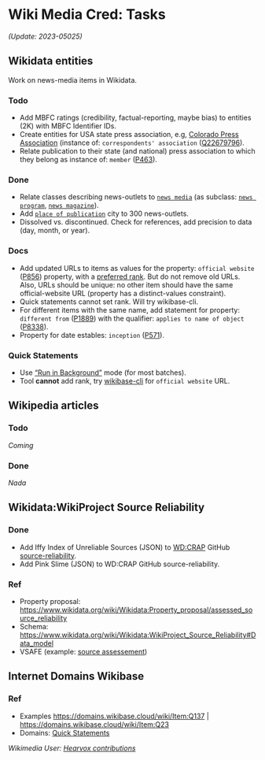 # Wiki Media Cred: Tasks
*(Update: 2023-05025)*
## Wikidata entities
Work on news-media items in Wikidata.
### Todo
* Add MBFC ratings (credibility, factual-reporting, maybe bias) to entities (2K) with MBFC Identifier IDs.
* Create entities for USA state press association, e.g, [Colorado Press Association](https://www.wikidata.org/wiki/Q5148862) (instance of: `correspondents' association` (<a href="https://www.wikidata.org/wiki/Q22679796">Q22679796</a>).
* Relate publication to their state (and national) press association to which they belong as instance of: `member` ([P463](https://www.wikidata.org/wiki/Property:P463)).


### Done
* Relate classes describing news-outlets to [`news media`](https://www.wikidata.org/wiki/Q1193236) (as subclass: [`news program`](https://www.wikidata.org/wiki/Q1358344),  [`news magazine`](https://www.wikidata.org/wiki/Q1684600)).
* Add [`place of publication`](https://www.wikidata.org/wiki/Property:P291) city to 300 news-outlets.
* Dissolved vs. discontinued. Check for references, add precision to data (day, month, or year).

### Docs
* Add updated URLs to items as values for the property: `official website` ([P856](https://www.wikidata.org/wiki/Property:P856)) property, with a [preferred rank](https://www.wikidata.org/wiki/Help:Ranking#Preferred_rank). But do not remove old URLs. Also, URLs should be unique: no other item should have the same official-website URL (property has a distinct-values constraint).
* Quick statements cannot set rank. Will try wikibase-cli.
* For different items with the same name, add statement for property: `different from` ([P1889](https://www.wikidata.org/wiki/Property:P18890)) with the qualifier: `applies to name of object` ([P8338](https://www.wikidata.org/wiki/Property:P8338)).
* Property for date estables: `inception` ([P571](https://www.wikidata.org/wiki/Property:P571)).

### Quick Statements
* Use [“Run in Background”](https://www.wikidata.org/wiki/Help:QuickStatements#Using_QuickStatements_version_2_in_batch_mode) mode (for most batches).
* Tool **cannot** add rank, try [wikibase-cli](https://github.com/maxlath/wikibase-cli) for `official website` URL.

## Wikipedia articles
### Todo
*Coming*

### Done
*Nada*

## Wikidata:WikiProject Source Reliability
### Done
* Add Iffy Index of Unreliable Sources (JSON) to [WD:CRAP](https://www.wikidata.org/wiki/Wikidata:WikiProject_Source_Reliability) GitHub [source-reliability](https://github.com/the-interlace/source-reliability).
* Add Pink Slime (JSON) to WD:CRAP GitHub source-reliability.

### Ref
* Property proposal: https://www.wikidata.org/wiki/Wikidata:Property_proposal/assessed_source_reliability 
* Schema: https://www.wikidata.org/wiki/Wikidata:WikiProject_Source_Reliability#Data_model
* VSAFE (example: [source assessement](https://www.wikidata.org/wiki/Q1542536#P1343))

## Internet Domains Wikibase
### Ref
* Examples https://domains.wikibase.cloud/wiki/Item:Q137 | https://domains.wikibase.cloud/wiki/Item:Q23
* Domains: [Quick Statements](https://domains.wikibase.cloud/tools/quickstatements/#/batch)

*Wikimedia User: <a href="https://www.wikidata.org/wiki/Special:Contributions/Hearvox">Hearvox contributions</a>*
